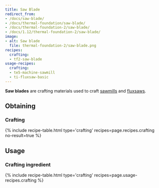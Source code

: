 ```yaml
---
title: Saw Blade
redirect_from:
- /docs/saw-blade/
- /docs/thermal-foundation/saw-blade/
- /docs/thermal-foundation-2/saw-blade/
- /docs/1.12/thermal-foundation-2/saw-blade/
image:
- alt: Saw blade
  file: thermal-foundation-2/saw-blade.png
recipes:
  crafting:
  - tf2-saw-blade
usage-recipes:
  crafting:
  - te5-machine-sawmill
  - ti-fluxsaw-basic
---
```


**Saw blades** are crafting materials used to craft [sawmills](/docs/1.12/thermal-expansion/sawmill/)
and [fluxsaws](/docs/1.12/thermal-innovation/fluxsaw/).


Obtaining
---------

### Crafting
{% include recipe-table.html type='crafting' recipes=page.recipes.crafting no-result=true %}


Usage
-----

### Crafting ingredient
{% include recipe-table.html type='crafting' recipes=page.usage-recipes.crafting %}
